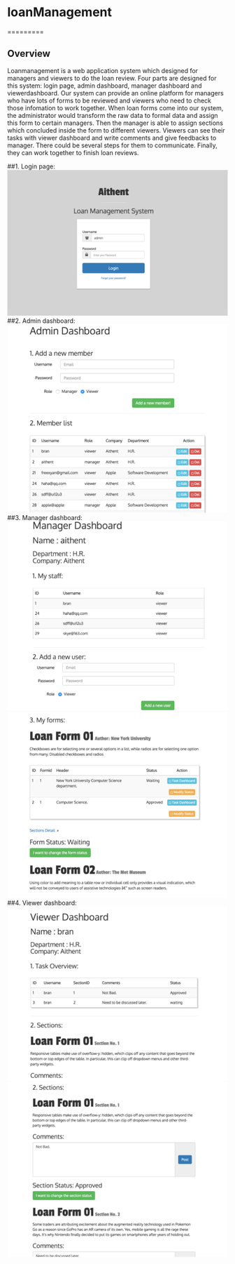 # loanManagement
=========

Overview
-------
Loanmanagement is a web application system which designed for managers and viewers to do the loan review. Four parts are designed for this system: login page, admin dashboard, manager dashboard and viewerdashboard. Our system can provide an online platform for managers who have lots of forms to be reviewed and viewers who need to check those infomation to work together. When loan forms come into our system, the administrator would transform the raw data to formal data and assign this form to certain managers. Then the manager is able to assign sections which concluded inside the form to different viewers. Viewers can see their tasks with viewer dashboard and write comments and give feedbacks to manager. There could be several steps for them to communicate. Finally, they can work together to finish loan reviews. 

##1. Login page:
![image](https://github.com/Xieyan/loanManagement/blob/master/screenshots/LoginPage.png) 
##2. Admin dashboard:
![image](https://github.com/Xieyan/loanManagement/blob/master/screenshots/adminDashboard.png)
##3. Manager dashboard:
![image](https://github.com/Xieyan/loanManagement/blob/master/screenshots/managerDashboard1.png)
![image](https://github.com/Xieyan/loanManagement/blob/master/screenshots/managerDashboard2.png)
##4. Viewer dashboard:
![image](https://github.com/Xieyan/loanManagement/blob/master/screenshots/viewerDashboard1.png)
![image](https://github.com/Xieyan/loanManagement/blob/master/screenshots/viewerDashboard2.png)


